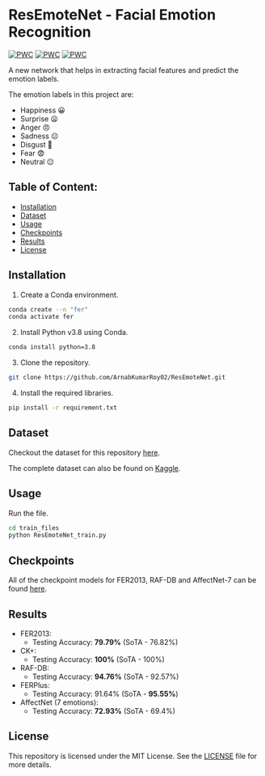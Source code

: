 # ResEmoteNet - Facial Emotion Recognition

[![PWC](https://img.shields.io/endpoint.svg?url=https://paperswithcode.com/badge/resemotenet-bridging-accuracy-and-loss/facial-expression-recognition-on-affectnet)](https://paperswithcode.com/sota/facial-expression-recognition-on-affectnet?p=resemotenet-bridging-accuracy-and-loss)
[![PWC](https://img.shields.io/endpoint.svg?url=https://paperswithcode.com/badge/resemotenet-bridging-accuracy-and-loss/facial-expression-recognition-on-fer2013)](https://paperswithcode.com/sota/facial-expression-recognition-on-fer2013?p=resemotenet-bridging-accuracy-and-loss)
[![PWC](https://img.shields.io/endpoint.svg?url=https://paperswithcode.com/badge/resemotenet-bridging-accuracy-and-loss/facial-expression-recognition-on-raf-db)](https://paperswithcode.com/sota/facial-expression-recognition-on-raf-db?p=resemotenet-bridging-accuracy-and-loss)

A new network that helps in extracting facial features and predict the emotion labels.

The emotion labels in this project are:
 - Happiness 😀
 - Surprise 😦
 - Anger 😠
 - Sadness ☹️
 - Disgust 🤢
 - Fear 😨
 - Neutral 😐


## Table of Content:

 - [Installation](#installation)
 - [Dataset](#dataset)
 - [Usage](#usage)
 - [Checkpoints](#checkpoints)
 - [Results](#results)
 - [License](#license)


## Installation

1. Create a Conda environment.
```bash
conda create --n "fer"
conda activate fer
```

2. Install Python v3.8 using Conda.
```bash
conda install python=3.8
```

3. Clone the repository.
```bash
git clone https://github.com/ArnabKumarRoy02/ResEmoteNet.git
```

4. Install the required libraries.
```bash
pip install -r requirement.txt
```

## Dataset

Checkout the dataset for this repository [here](https://github.com/ArnabKumarRoy02/data/tree/e48496150560e3fc28c8977b121edc2f639dd1b6).

The complete dataset can also be found on [Kaggle](https://www.kaggle.com/datasets/arnabkumarroy02/four4all).

## Usage

Run the file.
```bash
cd train_files
python ResEmoteNet_train.py
```

## Checkpoints
All of the checkpoint models for FER2013, RAF-DB and AffectNet-7 can be found [here](https://drive.google.com/drive/folders/1Daxa6d1-XFxxpg6dyxYl4V-anfiHwtqK?usp=sharing).

## Results

 - FER2013:
   - Testing Accuracy: **79.79%** (SoTA - 76.82%)
 - CK+:
   - Testing Accuracy: **100%** (SoTA - 100%)
 - RAF-DB:
   - Testing Accuracy: **94.76%** (SoTA - 92.57%)
 - FERPlus:
   - Testing Accuracy: 91.64% (SoTA - **95.55%**)
 - AffectNet (7 emotions):
   - Testing Accuracy: **72.93%** (SoTA - 69.4%)

## License

This repository is licensed under the MIT License. See the [LICENSE](LICENSE) file for more details.

